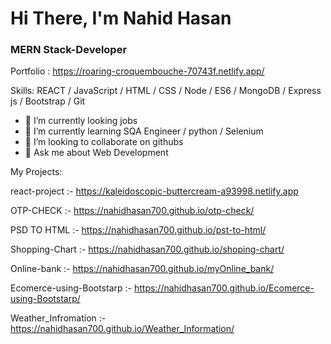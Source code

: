 

# Hi There, I'm Nahid Hasan
### MERN Stack-Developer 

Portfolio : https://roaring-croquembouche-70743f.netlify.app/


Skills: REACT / JavaScript / HTML / CSS / Node / ES6 / MongoDB / Express js / Bootstrap / Git

- 🔭 I’m currently looking jobs
- 🌱 I’m currently learning SQA Engineer / python / Selenium  
- 👯 I’m looking to collaborate on githubs 
- 💬 Ask me about Web Development 

My Projects:

react-project :- https://kaleidoscopic-buttercream-a93998.netlify.app

OTP-CHECK :- https://nahidhasan700.github.io/otp-check/

PSD TO HTML :- https://nahidhasan700.github.io/pst-to-html/

Shopping-Chart :- https://nahidhasan700.github.io/shoping-chart/

Online-bank  :- https://nahidhasan700.github.io/myOnline_bank/


Ecomerce-using-Bootstarp :- https://nahidhasan700.github.io/Ecomerce-using-Bootstarp/

Weather_Infromation :- https://nahidhasan700.github.io/Weather_Information/








